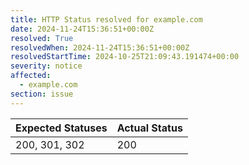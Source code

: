 ```yaml
---
title: HTTP Status resolved for example.com
date: 2024-11-24T15:36:51+00:00Z
resolved: True
resolvedWhen: 2024-11-24T15:36:51+00:00Z
resolvedStartTime: 2024-10-25T21:09:43.191474+00:00
severity: notice
affected:
  - example.com
section: issue
---
```


| Expected Statuses | Actual Status  |
|-------------------|----------------|
| 200, 301, 302 | 200 |

